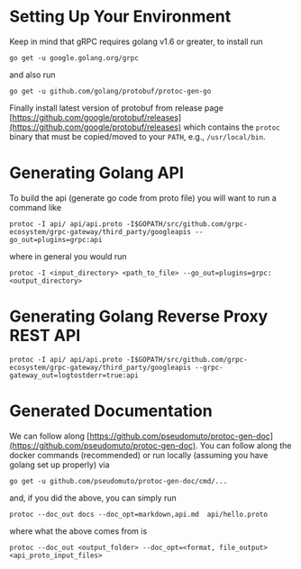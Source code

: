 # Setting Up Your Environment
Keep in mind that gRPC requires golang v1.6 or greater, to install run

```
go get -u google.golang.org/grpc
```

and also run

```
go get -u github.com/golang/protobuf/protoc-gen-go
```

Finally install latest version of protobuf from release page [https://github.com/google/protobuf/releases](https://github.com/google/protobuf/releases) which
contains the `protoc` binary that must be copied/moved to your `PATH`, e.g., `/usr/local/bin`.

# Generating Golang API
To build the api (generate go code from proto file) you will want to run a command like
```
protoc -I api/ api/api.proto -I$GOPATH/src/github.com/grpc-ecosystem/grpc-gateway/third_party/googleapis --go_out=plugins=grpc:api
```

where in general you would run

```
protoc -I <input_directory> <path_to_file> --go_out=plugins=grpc:<output_directory>
```

# Generating Golang Reverse Proxy REST API
```
protoc -I api/ api/api.proto -I$GOPATH/src/github.com/grpc-ecosystem/grpc-gateway/third_party/googleapis --grpc-gateway_out=logtostderr=true:api
```

# Generated Documentation
We can follow along [https://github.com/pseudomuto/protoc-gen-doc](https://github.com/pseudomuto/protoc-gen-doc). You can
follow along the docker commands (recommended) or run locally (assuming you have golang set up properly)
via

```
go get -u github.com/pseudomuto/protoc-gen-doc/cmd/...
```

and, if you did the above, you can simply run

```
protoc --doc_out docs --doc_opt=markdown,api.md  api/hello.proto
```

where what the above comes from is

```
protoc --doc_out <output_folder> --doc_opt=<format, file_output> <api_proto_input_files>
```

